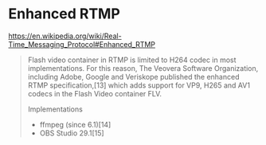 # Enhanced RTMP
https://en.wikipedia.org/wiki/Real-Time_Messaging_Protocol#Enhanced_RTMP
>Flash video container in RTMP is limited to H264 codec in most implementations. For this reason, The Veovera Software Organization, including Adobe, Google and Veriskope published the enhanced RTMP specification,[13] which adds support for VP9, H265 and AV1 codecs in the Flash Video container FLV.
>
>Implementations
>- ffmpeg (since 6.1)[14]
>- OBS Studio 29.1[15]
